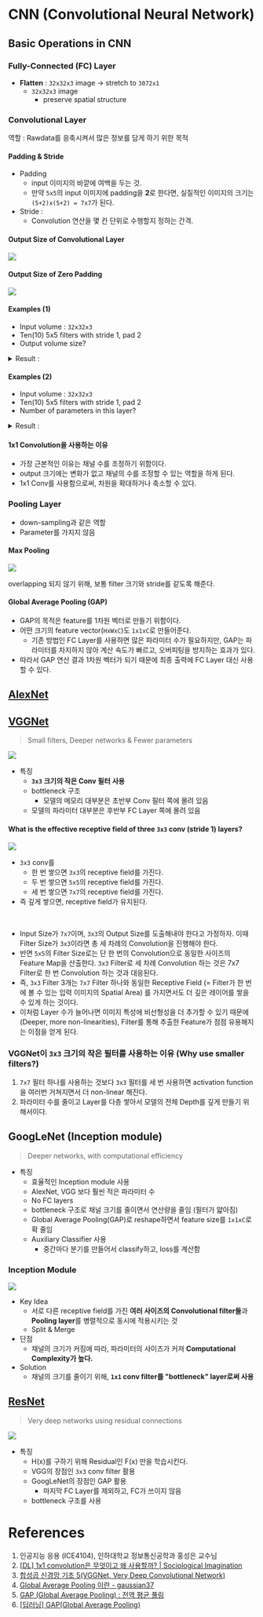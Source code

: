 # CNN (Convolutional Neural Network)

## Basic Operations in CNN

### Fully-Connected (FC) Layer

- **Flatten** : `32x32x3` image -> stretch to `3072x1`
    - `32x32x3` image
        - preserve spatial structure

### Convolutional Layer

역할 : Rawdata를 응축시켜서 많은 정보를 담게 하기 위한 목적

#### Padding & Stride

- Padding
    - input 이미지의 바깥에 여백을 두는 것.
    - 만약 `5x5`의 input 이미지에 padding을 **2**로 한다면, 실질적인 이미지의 크기는 `(5+2)x(5+2) = 7x7`가 된다.
- Stride : 
    - Convolution 연산을 몇 칸 단위로 수행할지 정하는 간격.
    

#### Output Size of Convolutional Layer

![](img/convolutional-output_size.PNG)

#### Output Size of Zero Padding

![](img/padding-output_size.PNG)

#### Examples (1)

- Input volume : `32x32x3`
- Ten(10) 5x5 filters with stride 1, pad 2
- Output volume size?

<details>
<summary>Result :</summary>
<div markdown="1">

![](img/ex.PNG)

</div>
</details>

#### Examples (2)

- Input volume : `32x32x3`
- Ten(10) 5x5 filters with stride 1, pad 2
- Number of parameters in this layer?

<details>
<summary>Result :</summary>
<div markdown="1">

![](img/ex2.png)

</div>
</details>

#### 1x1 Convolution을 사용하는 이유

- 가장 근본적인 이유는 채널 수를 조정하기 위함이다.
- output 크기에는 변화가 없고 채널의 수를 조정할 수 있는 역할을 하게 된다.
- 1x1 Conv를 사용함으로써, 차원을 확대하거나 축소할 수 있다.

### Pooling Layer

- down-sampling과 같은 역할
- Parameter를 가지지 않음

#### Max Pooling

![](img/max-pooling.PNG)

overlapping 되지 않기 위해, 보통 filter 크기와 stride를 같도록 해준다.

#### Global Average Pooling (GAP)

- GAP의 목적은 feature를 1차원 벡터로 만들기 위함이다.
- 어떤 크기의 feature vector(`HxWxC`)도 `1x1xC`로 만들어준다.
    - 기존 방법인 FC Layer를 사용하면 많은 파라미터 수가 필요하지만, GAP는 파라미터를 차지하지 않아 계산 속도가 빠르고, 오버피팅을 방지하는 효과가 있다.
- 따라서 GAP 연산 결과 1차원 벡터가 되기 때문에 최종 출력에 FC Layer 대신 사용할 수 있다.

## [AlexNet](https://proceedings.neurips.cc/paper_files/paper/2012/file/c399862d3b9d6b76c8436e924a68c45b-Paper.pdf)

## [VGGNet](https://arxiv.org/pdf/1409.1556.pdf)

> Small filters, Deeper networks & Fewer parameters

![](img/VGGNet.jpeg)

- 특징
    - **`3x3` 크기의 작은 Conv 필터 사용**
    - bottleneck 구조
        - 모델의 메모리 대부분은 초반부 Conv 필터 쪽에 몰려 있음
    - 모델의 파라미터 대부분은 후반부 FC Layer 쪽에 몰려 있음

#### What is the effective receptive field of three `3x3` conv (stride 1) layers?

![](img/receptive_field.jpeg)

- `3x3` conv를
    - 한 번 쌓으면 `3x3`의 receptive field를 가진다.
    - 두 번 쌓으면 `5x5`의 receptive field를 가진다.
    - 세 번 쌓으면 `7x7`의 receptive field를 가진다.
- 즉 깊게 쌓으면, receptive field가 유지된다.

<br>

- Input Size가 `7x7`이며, `3x3`의 Output Size를 도출해내야 한다고 가정하자. 이때 Filter Size가 `3x3`이라면 총 세 차례의 Convolution을 진행해야 한다.
- 반면 `5x5`의 Filter Size로는 단 한 번의 Convolution으로 동일한 사이즈의 Feature Map을 산출한다. `3x3` Filter로 세 차례 Convolution 하는 것은 7x7 Filter로 한 번 Convolution 하는 것과 대응된다.
- 즉, `3x3` Filter 3개는 `7x7` Filter 하나와 동일한 Receptive Field (= Filter가 한 번에 볼 수 있는 입력 이미지의 Spatial Area) 를 가지면서도 더 깊은 레이어를 쌓을 수 있게 하는 것이다.
- 이처럼 Layer 수가 늘어나면 이미지 특성에 비선형성을 더 추가할 수 있기 때문에(Deeper, more non-linearities), Filter를 통해 추출한 Feature가 점점 유용해지는 이점을 얻게 된다.

### VGGNet이 `3x3` 크기의 작은 필터를 사용하는 이유 (Why use smaller filters?)

1. `7x7` 필터 하나를 사용하는 것보다 `3x3` 필터를 세 번 사용하면 activation function을 여러번 거쳐지면서 더 non-linear 해진다.
2. 파라미터 수를 줄이고 Layer를 다층 쌓아서 모델의 전체 Depth를 깊게 만들기 위해서이다.


## GoogLeNet (Inception module)

> Deeper networks, with computational efficiency

- 특징
    - 효율적인 Inception module 사용
    - AlexNet, VGG 보다 훨씬 적은 파라미터 수
    - No FC layers
    - bottleneck 구조로 채널 크기를 줄이면서 연산량을 줄임 (필터가 얇아짐)
    - Global Average Pooling(GAP)로 reshape하면서 feature size를 `1x1xC`로 확 줄임
    - Auxiliary Classifier 사용
        - 중간마다 분기를 만들어서 classify하고, loss를 계산함

### Inception Module

![](https://production-media.paperswithcode.com/methods/Screen_Shot_2020-06-22_at_3.22.39_PM.png)

- Key Idea
    - 서로 다른 receptive field를 가진 **여러 사이즈의 Convolutional filter들**과 **Pooling layer**를 병렬적으로 동시에 적용시키는 것
    - Split & Merge
- 단점
    - 채널의 크기가 커짐에 따라, 파라미터의 사이즈가 커져 **Computational Complexity가 높다.** 
- Solution
    - 채널의 크기를 줄이기 위해, **`1x1` conv filter를 "bottleneck" layer로써 사용**

## [ResNet](https://arxiv.org/pdf/1512.03385.pdf)

> Very deep networks using residual connections

![](img/residual-block.png)

- 특징
    - H(x)를 구하기 위해 Residual인 F(x) 만을 학습시킨다.
    - VGG의 장점인 `3x3` conv filter 활용
    - GoogLeNet의 장점인 GAP 활용
        - 마지막 FC Layer를 제외하고, FC가 쓰이지 않음
    - bottleneck 구조를 사용

# References

1. 인공지능 응용 (ICE4104), 인하대학교 정보통신공학과 홍성은 교수님
2. [[DL] 1x1 convolution은 무엇이고 왜 사용할까? | Sociological Imagination](https://euneestella.github.io/research/2021-10-14-why-we-use-1x1-convolution-at-deep-learning/)
3. [합성곱 신경망 기초 5(VGGNet, Very Deep Convolutional Network)](https://jonghae5.github.io/cnn-basic-5)
4. [Global Average Pooling 이란 - gaussian37](https://gaussian37.github.io/dl-concept-global_average_pooling/)
5. [GAP (Global Average Pooling) : 전역 평균 풀링](https://mole-starseeker.tistory.com/66)
6. [[딥러닝] GAP(Global Average Pooling)](https://lcyking.tistory.com/76)
